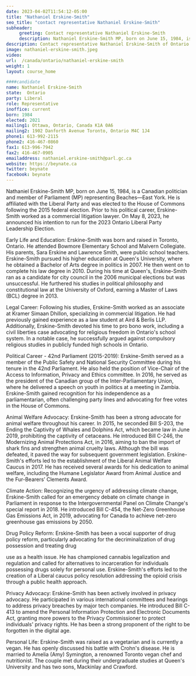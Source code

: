 ```yaml
---
date: 2023-04-02T11:54:12-05:00
title: "Nathaniel Erskine-Smith"
seo_title: "contact representative Nathaniel Erskine-Smith"
subheader:
     greeting: Contact representative Nathaniel Erskine-Smith
     description: Nathaniel Erskine-Smith MP, born on June 15, 1984, is a Canadian politician and member of Parliament (MP) representing Beaches—East York.
description: Contact representative Nathaniel Erskine-Smith of Ontario. Contact information for Nathaniel Erskine-Smith includes email address, phone number, and mailing address.
image: nathaniel-erskine-smith.jpeg
video:
url:  /canada/ontario/nathaniel-erskine-smith
weight: 1
layout: course_home

####candidate
name: Nathaniel Erskine-Smith
state:	Ontario
party: Liberal
role: Representative
inoffice: current
born: 1984
elected: 2021
mailing1: Ottawa, Ontario, Canada K1A 0A6
mailing2: 1902 Danforth Avenue Toronto, Ontario M4C 1J4
phone1: 613-992-2115
phone2: 416-467-0860
fax1: 613-996-7942
fax2: 416-467-0905
emailaddress: nathaniel.erskine-smith@parl.gc.ca
website: https://beynate.ca
twitter: beynate
facebook: beynate
---
```


Nathaniel Erskine-Smith MP, born on June 15, 1984, is a Canadian politician and member of Parliament (MP) representing Beaches—East York. He is affiliated with the Liberal Party and was elected to the House of Commons following the 2015 federal election. Prior to his political career, Erskine-Smith worked as a commercial litigation lawyer. On May 8, 2023, he announced his intention to run for the 2023 Ontario Liberal Party Leadership Election.

Early Life and Education:
Erskine-Smith was born and raised in Toronto, Ontario. He attended Bowmore Elementary School and Malvern Collegiate. His parents, Sara Erskine and Lawrence Smith, were public school teachers. Erskine-Smith pursued his higher education at Queen's University, where he obtained a Bachelor of Arts degree in politics in 2007. He then went on to complete his law degree in 2010. During his time at Queen's, Erskine-Smith ran as a candidate for city council in the 2006 municipal elections but was unsuccessful. He furthered his studies in political philosophy and constitutional law at the University of Oxford, earning a Master of Laws (BCL) degree in 2013.

Legal Career:
Following his studies, Erskine-Smith worked as an associate at Kramer Simaan Dhillon, specializing in commercial litigation. He had previously gained experience as a law student at Aird & Berlis LLP. Additionally, Erskine-Smith devoted his time to pro bono work, including a civil liberties case advocating for religious freedom in Ontario's school system. In a notable case, he successfully argued against compulsory religious studies in publicly funded high schools in Ontario.

Political Career - 42nd Parliament (2015-2019):
Erskine-Smith served as a member of the Public Safety and National Security Committee during his tenure in the 42nd Parliament. He also held the position of Vice-Chair of the Access to Information, Privacy and Ethics committee. In 2016, he served as the president of the Canadian group of the Inter-Parliamentary Union, where he delivered a speech on youth in politics at a meeting in Zambia. Erskine-Smith gained recognition for his independence as a parliamentarian, often challenging party lines and advocating for free votes in the House of Commons.

Animal Welfare Advocacy:
Erskine-Smith has been a strong advocate for animal welfare throughout his career. In 2015, he seconded Bill S-203, the Ending the Captivity of Whales and Dolphins Act, which became law in June 2019, prohibiting the captivity of cetaceans. He introduced Bill C-246, the Modernizing Animal Protections Act, in 2016, aiming to ban the import of shark fins and strengthen animal cruelty laws. Although the bill was defeated, it paved the way for subsequent government legislation. Erskine-Smith's efforts led to the establishment of the Liberal Animal Welfare Caucus in 2017. He has received several awards for his dedication to animal welfare, including the Humane Legislator Award from Animal Justice and the Fur-Bearers’ Clements Award.

Climate Action:
Recognizing the urgency of addressing climate change, Erskine-Smith called for an emergency debate on climate change in Parliament in response to the Intergovernmental Panel on Climate Change's special report in 2018. He introduced Bill C-454, the Net-Zero Greenhouse Gas Emissions Act, in 2019, advocating for Canada to achieve net-zero greenhouse gas emissions by 2050.

Drug Policy Reform:
Erskine-Smith has been a vocal supporter of drug policy reform, particularly advocating for the decriminalization of drug possession and treating drug

 use as a health issue. He has championed cannabis legalization and regulation and called for alternatives to incarceration for individuals possessing drugs solely for personal use. Erskine-Smith's efforts led to the creation of a Liberal caucus policy resolution addressing the opioid crisis through a public health approach.

Privacy Advocacy:
Erskine-Smith has been actively involved in privacy advocacy. He participated in various international committees and hearings to address privacy breaches by major tech companies. He introduced Bill C-413 to amend the Personal Information Protection and Electronic Documents Act, granting more powers to the Privacy Commissioner to protect individuals' privacy rights. He has been a strong proponent of the right to be forgotten in the digital age.

Personal Life:
Erskine-Smith was raised as a vegetarian and is currently a vegan. He has openly discussed his battle with Crohn's disease. He is married to Amelia (Amy) Symington, a renowned Toronto vegan chef and nutritionist. The couple met during their undergraduate studies at Queen's University and has two sons, Mackinlay and Crawford.
